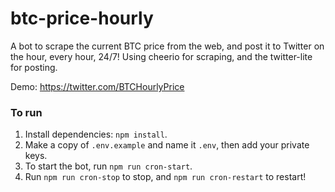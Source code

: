 # btc-price-hourly
A bot to scrape the current BTC price from the web, and post it to Twitter on the hour, every hour, 24/7! Using cheerio for scraping, and the twitter-lite for posting.

Demo:
https://twitter.com/BTCHourlyPrice

### To run
1. Install dependencies: `npm install`.
2. Make a copy of `.env.example` and name it `.env`, then add your private keys.
3. To start the bot, run `npm run cron-start`.
4. Run `npm run cron-stop` to stop, and `npm run cron-restart` to restart!
